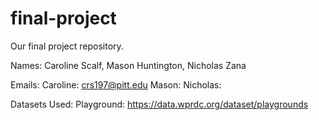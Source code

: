 # final-project
Our final project repository.

Names: Caroline Scalf, Mason Huntington, Nicholas Zana

Emails:
Caroline: crs197@pitt.edu
Mason:
Nicholas:


Datasets Used:
Playground: https://data.wprdc.org/dataset/playgrounds